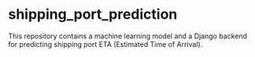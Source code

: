 # shipping_port_prediction
This repository contains a machine learning model and a Django backend for predicting shipping port ETA (Estimated Time of Arrival). 

